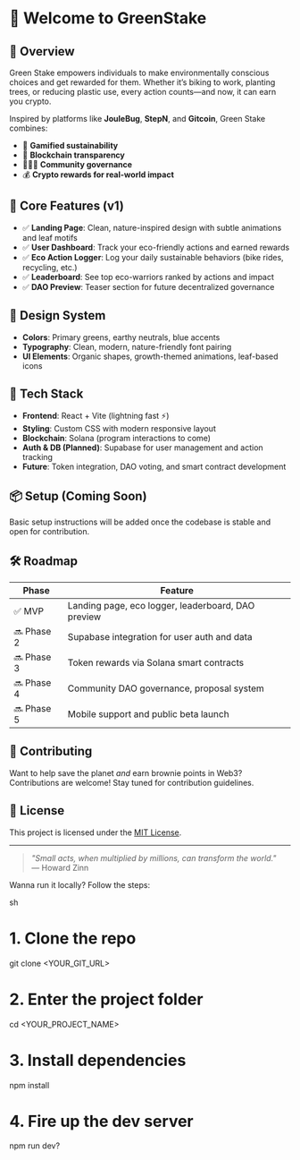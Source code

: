 # 🌱 Welcome to **GreenStake**
## 🚀 Overview

Green Stake empowers individuals to make environmentally conscious choices and get rewarded for them. Whether it’s biking to work, planting trees, or reducing plastic use, every action counts—and now, it can earn you crypto.

Inspired by platforms like **JouleBug**, **StepN**, and **Gitcoin**, Green Stake combines:

- 🧠 **Gamified sustainability**
- 🔗 **Blockchain transparency**
- 🧑‍🤝‍🧑 **Community governance**
- 💰 **Crypto rewards for real-world impact**

## 🧩 Core Features (v1)

- ✅ **Landing Page**: Clean, nature-inspired design with subtle animations and leaf motifs
- ✅ **User Dashboard**: Track your eco-friendly actions and earned rewards
- ✅ **Eco Action Logger**: Log your daily sustainable behaviors (bike rides, recycling, etc.)
- ✅ **Leaderboard**: See top eco-warriors ranked by actions and impact
- ✅ **DAO Preview**: Teaser section for future decentralized governance

## 🎨 Design System

- **Colors**: Primary greens, earthy neutrals, blue accents
- **Typography**: Clean, modern, nature-friendly font pairing
- **UI Elements**: Organic shapes, growth-themed animations, leaf-based icons

## 🔧 Tech Stack

- **Frontend**: React + Vite (lightning fast ⚡)
- **Styling**: Custom CSS with modern responsive layout
- **Blockchain**: Solana (program interactions to come)
- **Auth & DB (Planned)**: Supabase for user management and action tracking
- **Future**: Token integration, DAO voting, and smart contract development

## 📦 Setup (Coming Soon)

Basic setup instructions will be added once the codebase is stable and open for contribution.

## 🛠 Roadmap

| Phase | Feature |
|-------|---------|
| ✅ MVP | Landing page, eco logger, leaderboard, DAO preview |
| 🔜 Phase 2 | Supabase integration for user auth and data |
| 🔜 Phase 3 | Token rewards via Solana smart contracts |
| 🔜 Phase 4 | Community DAO governance, proposal system |
| 🔜 Phase 5 | Mobile support and public beta launch |

## 🌱 Contributing

Want to help save the planet *and* earn brownie points in Web3? Contributions are welcome! Stay tuned for contribution guidelines.

## 📄 License

This project is licensed under the [MIT License](LICENSE).

---

> *"Small acts, when multiplied by millions, can transform the world."*  
> — Howard Zinn



Wanna run it locally? Follow the steps:

sh
# 1. Clone the repo
git clone <YOUR_GIT_URL>

# 2. Enter the project folder
cd <YOUR_PROJECT_NAME>

# 3. Install dependencies
npm install

# 4. Fire up the dev server
npm run dev?
